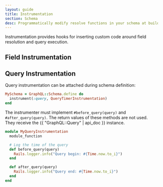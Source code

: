 ```yaml
---
layout: guide
title: Instrumentation
section: Schema
desc: Programmatically modify resolve functions in your schema at build-time.
---
```


Instrumentation provides hooks for inserting custom code around field resolution and query execution.

## Field Instrumentation

## Query Instrumentation

Query instrumentation can be attached during schema definition:

```ruby
MySchema = GraphQL::Schema.define do
  instrument(:query, QueryTimerInstrumentation)
end
```

The instrumenter must implement `#before_query(query)` and `#after_query(query)`. The return values of these methods are not used. They receive the {{ "GraphQL::Query" | api_doc }} instance.

```ruby
module MyQueryInstrumentation
  module_function

  # Log the time of the query
  def before_query(query)
    Rails.logger.info("Query begin: #{Time.now.to_i}")
  end

  def after_query(query)
    Rails.logger.info("Query end: #{Time.now.to_i}")
  end
end
```
